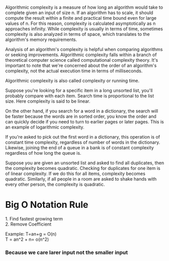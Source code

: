 
Algorithmic complexity is a measure of how long an algorithm would take to complete given an input of size n. If an algorithm has to scale, it should compute the result within a finite and practical time bound even for large values of n. For this reason, complexity is calculated asymptotically as n approaches infinity. While complexity is usually in terms of time, sometimes complexity is also analyzed in terms of space, which translates to the algorithm's memory requirements.

Analysis of an algorithm's complexity is helpful when comparing algorithms or seeking improvements. Algorithmic complexity falls within a branch of theoretical computer science called computational complexity theory. It's important to note that we're concerned about the order of an algorithm's complexity, not the actual execution time in terms of milliseconds.

Algorithmic complexity is also called complexity or running time.

Suppose you're looking for a specific item in a long unsorted list, you'll probably compare with each item. Search time is proportional to the list size. Here complexity is said to be linear.

On the other hand, if you search for a word in a dictionary, the search will be faster because the words are in sorted order, you know the order and can quickly decide if you need to turn to earlier pages or later pages. This is an example of logarithmic complexity.

If you're asked to pick out the first word in a dictionary, this operation is of constant time complexity, regardless of number of words in the dictionary. Likewise, joining the end of a queue in a bank is of constant complexity regardless of how long the queue is.

Suppose you are given an unsorted list and asked to find all duplicates, then the complexity becomes quadratic. Checking for duplicates for one item is of linear complexity. If we do this for all items, complexity becomes quadratic. Similarly, if all people in a room are asked to shake hands with every other person, the complexity is quadratic.


<H1>Big O Notation Rule </H1>
1. Find fastest growing term <br/>
2. Remove Coefficient<br/>

  Example: T=an+g = O(n)<br/>
           T = an^2 + n= o(n^2)

<h3>Because we care larer input not the smaller input </h3>

